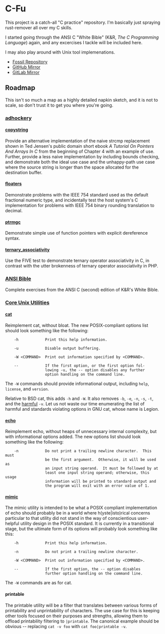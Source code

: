 # C-Fu

This project is a catch-all "C practice" repository.  I'm basically just
spraying rust-remover all over my C skills.

I started going through the ANSI C "White Bible" (K&R, *The C Programming
Language*) again, and any excercises I tackle will be included here.

I may also play around with Unix tool implemenations.

* [Fossil Repository](https://fossrec.com/u/apotheon/cfu)
* [GitHub Mirror](https://github.com/apotheon/cfu)
* [GitLab Mirror](https://gitlab.com/apotheon/cfu)

## Roadmap

This isn't so much a map as a highly detailed napkin sketch, and it is not to
scale, so don't trust it to get you where you're going.

### [adhockery][adhockery]

#### [copystring][copystring]

Provide an alternative implementation of the naive strcmp replacement shown in
Ted Jensen's public domain short ebook *A Tutorial On Pointers And Arrays In C*
from the beginning of Chapter 4 with an example of use.  Further, provide a
less naive implementation by including bounds checking, and demonstrate both
the ideal use case and the unhappy-path use case where the source string is
longer than the space allocated for the destination buffer.

#### [floaters][floaters]

Demonstrate problems with the IEEE 754 standard used as the default fractional
numeric type, and incidentally test the host system's C implementation for
problems with IEEE 754 binary rounding translation to decimal.

#### [ptrmgc][ptrmgc]

Demonstrate simple use of function pointers with explicit dereference syntax.

#### [ternary_associativity][ternass]

Use the FIVE test to demonstrate ternary operator associativity in C, in
contrast with the utter brokenness of ternary operator associativity in PHP.

### [ANSI Bible][ansi]

Complete exercises from the ANSI C (second) edition of K&R's White Bible.

### [Core Unix Utilities][coreutil]

#### [cat][cat]

Reimplement cat, without bloat.  The new POSIX-compliant options list should
look something like the following:

        -h            Print this help information.
    
        -u            Disable output buffering.
    
        -W <COMMAND>  Print out information specified by <COMMAND>.
    
        --            If the first option, or the first option fol-
                      lowing -u, the -- option disables any further
                      option handling on the command line.

The `-W` commands should provide informational output, including `help`,
`license`, and `version`.

Relative to BSD cat, this adds `-h` and `-W`.  It also removes `-b`, `-e`,
`-n`, `-s`, `-t`, and the [harmful][cat-v] `-v`.  Let us not waste our time
enumerating the list of harmful and standards violating options in GNU cat,
whose name is Legion.

#### [echo][echo]

Reimplement echo, without heaps of unnecessary internal complexity, but with
informational options added.  The new options list should look something like
the following:

        -n            Do not print a trailing newline character.  This must
                      be the first argument.  Otherwise, it will be used as
                      an input string operand.  It must be followed by at
                      least one input string operand; otherwise, this usage
                      information will be printed to standard output and
                      the program will exit with an error value of 1.

#### [mimic][mimic]

The mimic utility is intended to be what a POSIX compliant implementation of
echo should probably be in a world where h(yste|isto)rical concerns particular
to that utility did not stand in the way of conscientious user-helpful utility
design in the POSIX standard.  It is currently in a transitional stage, but the
ultimate form of its options will probably look something like this:

        -h            Print this help information.
        
        -n            Do not print a trailing newline character.
        
        -W <COMMAND>  Print out information specified by <COMMAND>.
        
        --            If the first option, the -- option disables
                      further option handling on the command line.

The `-W` commands are as for cat.

#### printable

The printable utility will be a filter that translates between various forms of
printability and unprintability of characters.  The use case for this is
keeping other tools focused on their purposes and strengths, allowing them to
offload printability filtering to `|printable`.  The canonical example should
be obvious -- replacing `cat -v foo` with `cat foo|printable -v`.

[adhockery]: /dir?ci=tip&name=adhockery
[ansi]: /dir?ci=tip&name=ansi_bible
[cat]: coreutil/posix/cat.c
[cat-v]: http://harmful.cat-v.org/cat-v/
[copystring]: dir?ci=tip&name=adhockery/copystring.c
[coreutil]: /dir?ci=tip&name=coreutil
[echo]: coreutil/posix/echo.c
[floaters]: /file?ci=tip&name=adhockery/floaters.c
[mimic]: coreutil/mimic.c
[ptrmgc]: /file?ci=tip&name=adhockery/ptrmgc.c
[ternass]: /file?ci=tip&name=adhockery/ternary_associativity.c
